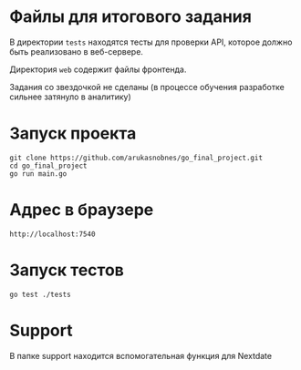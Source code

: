 # Файлы для итогового задания

В директории `tests` находятся тесты для проверки API, которое должно быть реализовано в веб-сервере.

Директория `web` содержит файлы фронтенда.

Задания со звездочкой не сделаны (в процессе обучения разработке сильнее затянуло в аналитику)


# Запуск проекта

```
git clone https://github.com/arukasnobnes/go_final_project.git
cd go_final_project
go run main.go
```
# Адрес в браузере
```
http://localhost:7540
```
# Запуск тестов 

```
go test ./tests
```

# Support
В папке support находится вспомогательная функция для Nextdate